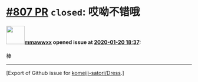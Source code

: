 # [\#807 PR](https://github.com/komeiji-satori/Dress/pull/807) `closed`: 哎呦不错哦

#### <img src="https://avatars.githubusercontent.com/u/57813537?u=342e819701a8a0a1b244ada22025abf7eee6a7a6&v=4" width="50">[mmawwxx](https://github.com/mmawwxx) opened issue at [2020-01-20 18:37](https://github.com/komeiji-satori/Dress/pull/807):

棒




-------------------------------------------------------------------------------



[Export of Github issue for [komeiji-satori/Dress](https://github.com/komeiji-satori/Dress).]
